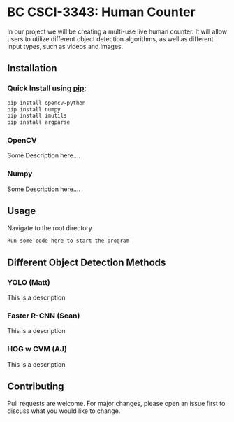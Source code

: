 # BC CSCI-3343: Human Counter

In our project we will be creating a multi-use live human counter.  It will allow users to utilize different object detection algorithms, as well as different input types, such as videos and images.  


## Installation



### Quick Install using [pip](https://pip.pypa.io/en/stable/):
```bash
pip install opencv-python
pip install numpy
pip install imutils
pip install argparse
```

### OpenCV
Some Description here....

### Numpy
Some Description here....




## Usage
Navigate to the root directory

```python
Run some code here to start the program
```




## Different Object Detection Methods

### YOLO (Matt)
This is a description

### Faster R-CNN (Sean)
This is a description

### HOG w CVM (AJ)
This is a description





## Contributing
Pull requests are welcome. For major changes, please open an issue first to discuss what you would like to change.

